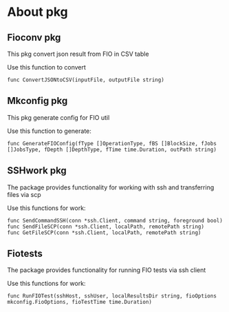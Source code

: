 # About pkg

## Fioconv pkg

This pkg convert json result from FIO in CSV table

Use this function to convert

```code
func ConvertJSONtoCSV(inputFile, outputFile string)
```

## Mkconfig pkg

This pkg generate config for FIO util

Use this function to generate:

```code
func GenerateFIOConfig(fType []OperationType, fBS []BlockSize, fJobs []JobsType, fDepth []DepthType, fTime time.Duration, outPath string)
```

## SSHwork pkg

The package provides functionality for working with ssh and transferring files via scp

Use this functions for work:

```code
func SendCommandSSH(conn *ssh.Client, command string, foreground bool)
func SendFileSCP(conn *ssh.Client, localPath, remotePath string)
func GetFileSCP(conn *ssh.Client, localPath, remotePath string)
```

## Fiotests

The package provides functionality for running FIO tests via ssh client

Use this functions for work:

```code
func RunFIOTest(sshHost, sshUser, localResultsDir string, fioOptions mkconfig.FioOptions, fioTestTime time.Duration)
```
